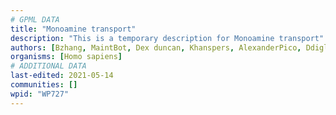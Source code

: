 ```yaml
---
# GPML DATA
title: "Monoamine transport"
description: "This is a temporary description for Monoamine transport"
authors: [Bzhang, MaintBot, Dex duncan, Khanspers, AlexanderPico, Ddigles, Zari, MirellaKalafati, Mkutmon, DeSl, Egonw, Eweitz]
organisms: [Homo sapiens]
# ADDITIONAL DATA
last-edited: 2021-05-14
communities: []
wpid: "WP727"
---
```

